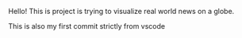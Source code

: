 Hello! This is project is trying to visualize real world news on a globe. 

This is also my first commit strictly from vscode